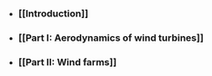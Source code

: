 - ### [[Introduction]]
- ### [[Part I: Aerodynamics of wind turbines]]
- ### [[Part II: Wind farms]]